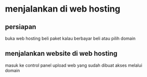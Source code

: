 # menjalankan di web hosting
## persiapan
buka web hosting
beli paket kalau berbayar
beli atau pilih domain

## menjalankan website di web hosting
masuk ke control panel
upload web yang sudah dibuat
akses melalui domain